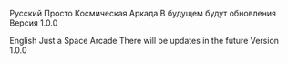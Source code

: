 Русский
Просто Космическая Аркада
В будущем будут обновления
Версия 1.0.0

English
Just a Space Arcade
There will be updates in the future
Version 1.0.0
